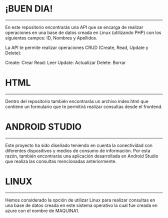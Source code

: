 # ¡BUEN DIA!
_______________________________________________________________________________________________________________________
En este repositorio encontrarás una API que se encarga de realizar operaciones en una base de datos creada en Linux (utilizando PHP) con los siguientes campos: ID, Nombres y Apellidos.

La API te permite realizar operaciones CRUD (Create, Read, Update y Delete):

Create: Crear
Read: Leer
Update: Actualizar
Delete: Borrar
# HTML
_________________________________________________________________________________________________________________________
Dentro del repositorio también encontrarás un archivo index.html que contiene un formulario que te permitirá realizar consultas desde el frontend.

# ANDROID STUDIO
__________________________________________________________________________________________________________________________
Este proyecto ha sido diseñado teniendo en cuenta la conectividad con diferentes dispositivos y medios de consumo de información. Por esta razón, también encontrarás una aplicación desarrollada en Android Studio que realiza las consultas mencionadas anteriormente.

# LINUX
___________________________________________________________________________________________________________________________
Hemos considerado la opción de utilizar Linux para realizar consultas en una base de datos creada en este sistema operativo la cual fue creada en azure con el nombre de MAQUINA1. 






